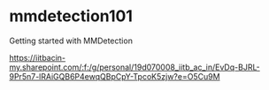 # mmdetection101
Getting started with MMDetection


https://iitbacin-my.sharepoint.com/:f:/g/personal/19d070008_iitb_ac_in/EvDq-BJRL-9Pr5n7-lRAiGQB6P4ewqQBpCpY-TpcoK5zjw?e=O5Cu9M